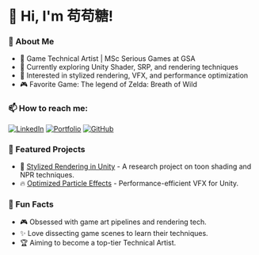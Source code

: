# 👋 Hi, I'm 苟苟糖!
### 🚀 About Me
- 🎨 Game Technical Artist | MSc Serious Games at GSA
- 🌱 Currently exploring Unity Shader, SRP, and rendering techniques
- 🔭 Interested in stylized rendering, VFX, and performance optimization
- 🎮 Favorite Game: The legend of Zelda: Breath of Wild

### 📫 How to reach me:
[![LinkedIn](https://img.shields.io/badge/-LinkedIn-blue?style=flat-square&logo=LinkedIn&logoColor=white)](https://www.linkedin.com/in/yourname/)
[![Portfolio](https://img.shields.io/badge/Portfolio-%F0%9F%8E%A8-lightgrey)](https://your-portfolio.com)
[![GitHub](https://img.shields.io/github/followers/yourusername?label=Follow%20Me&style=social)](https://github.com/yourusername)

### 📌 Featured Projects
- 🎨 [Stylized Rendering in Unity](https://github.com/yourusername/project1) - A research project on toon shading and NPR techniques.
- 🔥 [Optimized Particle Effects](https://github.com/yourusername/project2) - Performance-efficient VFX for Unity.

### 🌟 Fun Facts
- 🎮 Obsessed with game art pipelines and rendering tech.
- ✨ Love dissecting game scenes to learn their techniques.
- 🏆 Aiming to become a top-tier Technical Artist.
